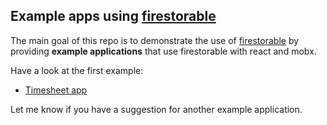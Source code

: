 ## Example apps using [firestorable](https://github.com/thdk/firestorable)

The main goal of this repo is to demonstrate the use of [firestorable](https://github.com/thdk/firestorable) by providing **example applications** that use firestorable with react and mobx.

Have a look at the first example:

* [Timesheet app](timesheets)

Let me know if you have a suggestion for another example application.
